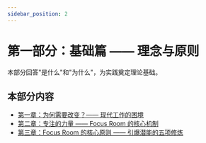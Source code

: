 ```yaml
---
sidebar_position: 2
---
```


# 第一部分：基础篇 —— 理念与原则

本部分回答"是什么"和"为什么"，为实践奠定理论基础。

## 本部分内容

- [第一章：为何需要改变？—— 现代工作的困境](./chapter1)
- [第二章：专注的力量 —— Focus Room 的核心机制](./chapter2)
- [第三章：Focus Room 的核心原则 —— 引爆潜能的五项修炼](./chapter3)
